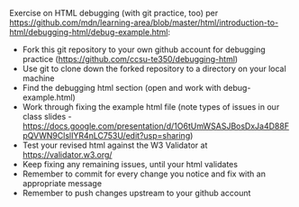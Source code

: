 Exercise on HTML debugging (with git practice, too) per https://github.com/mdn/learning-area/blob/master/html/introduction-to-html/debugging-html/debug-example.html:
* Fork this git repository to your own github account for debugging practice (https://github.com/ccsu-te350/debugging-html)
* Use git to clone down the forked repository to a directory on your local machine
* Find the debugging html section (open and work with debug-example.html)
* Work through fixing the example html file (note types of issues in our class slides - https://docs.google.com/presentation/d/1O6tUmWSASJBosDxJa4D88FpQVWN9ClslIYR4nLC753U/edit?usp=sharing)
* Test your revised html against the W3 Validator at https://validator.w3.org/
* Keep fixing any remaining issues, until your html validates
* Remember to commit for every change you notice and fix with an appropriate message
* Remember to push changes upstream to your github account